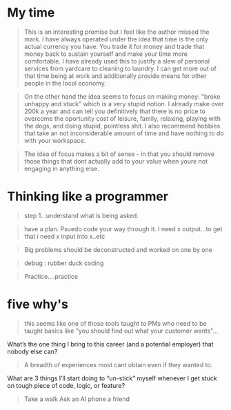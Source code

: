 # My time

> This is an interesting premise but I feel like the author missed the mark. I have always operated under the idea that time is the only actual currency you have. You trade it for money and trade that money back to sustain yourself and make your time more comfortable. I have already used this to justify a slew of personal services from yardcare to cleaning to laundry. I can get more out of that time being at work and additionally provide means for other people in the local economy.

> On the other hand the idea seems to focus on making money: "broke unhappy and stuck" which is a very stupid notion. I already make over 200k a year and can tell you definitively that there is no price to overcome the oportunity cost of leisure, family, relaxing, playing with the dogs, and doing stupid, pointless shit. I also recommend hobbies that take an not inconsiderable amount of time and have nothing to do with your workspace. 

> The idea of focus makes a bit of sense - in that you should remove those things that dont actually add to your value when youre not engaging in anything else. 

# Thinking like a programmer

> step 1...understand what is being asked.

> have a plan. Psuedo code your way through it. I need x output...to get that i need x input into x..etc

> Big problems should be deconstructed and worked on one by one

> debug : rubber duck coding

> Practice....practice

# five why's

> this seems like one of those tools taught to PMs who need to be taught basics like "you should find out what your customer wants"...



What’s the one thing I bring to this career (and a potential employer) that nobody else can?
>A breadth of experiences most cant obtain even if they wanted to. 


What are 3 things I’ll start doing to “un-stick” myself whenever I get stuck on tough piece of code, logic, or feature?
> Take a walk
> Ask an AI
> phone a friend

